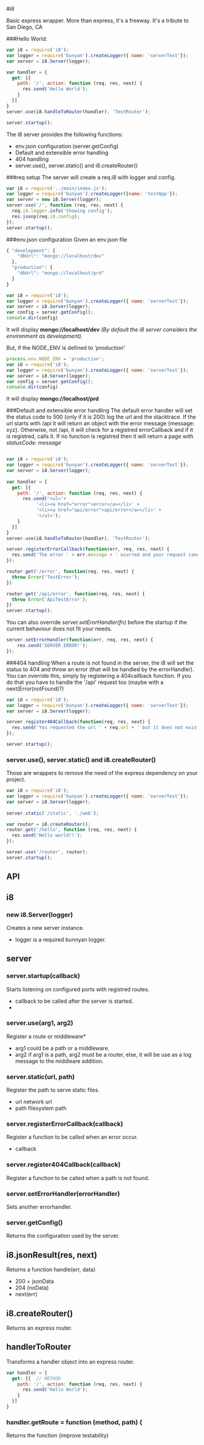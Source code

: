 #i8

Basic express wrapper. More than express, it's a freeway. It's a tribute to San Diego, CA

###Hello World:
```javascript
var i8 = require('i8');
var logger = require('bunyan').createLogger({ name: 'serverTest'});
var server = i8.Server(logger);

var handler = {
  get: [{
    path: '/', action: function (req, res, next) {
      res.send('Hello World');
    }
  }]
}
server.use(i8.handleToRouter(handler), 'TestRouter');

server.startup();
```
The i8 server provides the following functions:
* env.json configuration (server.getConfig)
* Default and extensible error handling
* 404 handling
* server.use(), server.static() and i8.createRouter()

###req setup
The server will create a req.i8 with logger and config.
```javascript
var i8 = require('../main/index.js');
var logger = require('bunyan').createLogger({name: 'testApp'});
var server = new i8.Server(logger);
server.use('/', function (req, res, next) {
  req.i8.logger.info('Showing config');
  res.jsonp(req.i8.config);
});
server.startup();
```

###env.json configuration
Given an env.json file
```javascript
{ "development": { 
    "dbUrl": "mongo://localhost/dev"
  },
  "production": { 
    "dbUrl": "mongo://localhost/prd"
  }
}
```

```javascript
var i8 = require('i8');
var logger = require('bunyan').createLogger({ name: 'serverTest'});
var server = i8.Server(logger);
var config = server.getConfig();
console.dir(config)
```
It will display **mongo://localhost/dev**
*(By default the i8 server considers the environment as development).*

But, if the NODE_ENV is defined to *'production'*
```javascript
process.env.NODE_ENV = 'production';
var i8 = require('i8');
var logger = require('bunyan').createLogger({ name: 'serverTest'});
var server = i8.Server(logger);
var config = server.getConfig();
console.dir(config)
```
It will display **mongo://localhost/prd**

###Default and extensible error handling
The default error handler will set the status code to 500 (only if it is 200) log the url and the stacktrace.
If the url starts with /api it will return an object with the error message {message: xyz}. Otherwise, not /api, it will check for a registred errorCallback and if it is registred, calls it. If no function is registred then it will return a page with *statusCode: message*

```javascript

var i8 = require('i8');
var logger = require('bunyan').createLogger({ name: 'serverTest'});
var server = i8.Server(logger);
        
var handler = {
  get: [{
    path: '/', action: function (req, res, next) {
      res.send('<ul>'+ 
           '<li><a href="error">error</a></li>' +
           '<li><a href="api/error">api/error</a></li>' +
           '</ul>');
    }
  }]
}
server.use(i8.handleToRouter(handler), 'TestRouter');

server.registerErrorCallback(function(err, req, res, next) {
  res.send('The error ' + err.message + ' ocurred and your request cannot be completed.');
});

router.get('/error', function(req, res, next) {
  throw Error('TestError');
})

router.get('/api/error', function(req, res, next) {
  throw Error('ApiTestError');
})
server.startup();

```

You can also override *server.setErorHandler(fn)* before the startup if the current behaviour does not fit your needs.
```javascript
server.setErrorHandler(function(err, req, res, next) {
    res.send('SERVER_ERROR!');
});
```

###404 handling
When a route is not found in the server, the i8 will set the status to 404 and throw an error (that will be handled by the errorHandler). You can override this, simply by registering a 404callback function. If you do that you have to handle the '/api' request too (maybe with a next(Error(notFound)?)
```javascript
var i8 = require('i8');
var logger = require('bunyan').createLogger({ name: 'serverTest'});
var server = i8.Server(logger);

server.register404Callback(function(req, res, next) {
  res.send('You requested the url ' + req.url + ' but it does not exist on our servers.');
});

server.startup();
```

### server.use(), server.static() and i8.createRouter()
Those are wrappers to remove the need of the express dependency on your project.

```javascript
var i8 = require('i8');
var logger = require('bunyan').createLogger({ name: 'serverTest'});
var server = i8.Server(logger);
        
server.static('/static', './web');

var router = i8.createRouter();
router.get('/hello', function (req, res, next) {
  res.send('Hello world!!');
});

server.use('/router', router);
server.startup();

```

## API

## i8

### new i8.Server(logger)
Creates a new server instance. 
* logger is a required bunnyan logger.

## server

### server.startup(callback)
Starts listening on configured ports with registred routes.
* callback to be called after the server is started.
* 
### server.use(arg1, arg2)
Register a route or middleware*
* arg1 could be a path or a middleware.
* arg2 if arg1 is a path, arg2 must be a router, else, it will be use as a log message to the middleare addition. 

### server.static(url, path)
Register the path to serve static files.
* url network url
* path filesystem path

### server.registerErrorCallback(callback) 
Register a function to be called when an  error occur.
* callback

### server.register404Callback(callback) 
Register a function to be called when a path is not found.

### server.setErrorHandler(errorHandler)
Sets another errorhandler.

### server.getConfig()
Returns the configuration used by the server.

## i8.jsonResult(res, next)
Returns a function handle(err, data)
* 200 + jsonData 
* 204 (noData) 
* next(err)

## i8.createRouter()
Returns an express router.

## handlerToRouter
Transforms a handler object into an express router.
```javascript
var handler = {
  get: [{  // METHOD
    path: '/', action: function (req, res, next) {
      res.send('Hello World');
    }
  }]
}
```

### handler.getRoute = function (method, path) {
Returns the function (improve testability)
